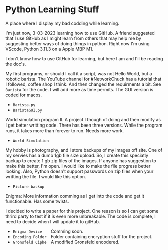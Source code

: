# Python Learning Stuff
A place where I display my bad codding while learning.

I'm just now, 3-03-2023 learning how to use GitHub. A friend suggested that I use GitHub as I might learn from others that may help me by suggesting better ways of doing things in python. Right now I'm using VScode, Python 3.11.3 on a Apple MBP M1.

I don't know how to use GitHub for learning, but here I am and I'll be reading the doc's.

My first programs, or should I call it a script, was not Hello World, but a robotic barista. The YouTube channel for #NetworkChuck has a tutorial that I followed, coffee shop I think. And then changed the requirments a bit. See `Barista` for the code. I will add more as time permits. The GUI version is coded for macos.

- `Barista.py`
- `BaristaGUI.py`

World simulation program II. A project I though of doing and then modify as I get better writting code. There has been three versions. While the program runs, it takes more than forever to run. Needs more work.

- `World Simulation`

My hobby is photography, and I store backups of my images off site. One of my servies has a dumb 1gb file size upload. So, I create this speciatly backup to create 1 gb zip files of the images. If anyone has suggestion to make this better, I'm open. I would like to make the file progress better looking. Also, Python doesn't support passwords on zip files when your writting the file. I would like this option.

- `Picture backup` 

Enigma: More information comming as I get into the code and get it functionable. Has some twists.

I decided to write a paper for this project. One reason is so I can get some thrird party to test if it is even more unbreakable. The code is complete, I need to decide when I will update it to gitHub.

- `Enigma Device`&emsp;&emsp;Comming soon.
- `Encoding Folder`&emsp;Folder containing encryption stuff for the project.
- `Gronsfeld Ciphe`&emsp;A modified Gronsfeld encodered.  

